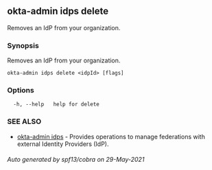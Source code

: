 ## okta-admin idps delete

Removes an IdP from your organization.

### Synopsis

Removes an IdP from your organization.

```
okta-admin idps delete <idpId> [flags]
```

### Options

```
  -h, --help   help for delete
```

### SEE ALSO

* [okta-admin idps](okta-admin_idps.md)	 - Provides operations to manage federations with external Identity Providers (IdP).

###### Auto generated by spf13/cobra on 29-May-2021

